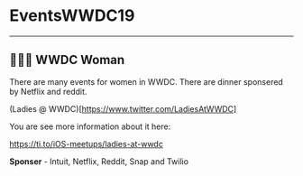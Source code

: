 # EventsWWDC19






__________________________________________________ 


## 👩🏼‍💻 WWDC Woman 

There are many events for women in WWDC. There are dinner sponsered by Netflix and reddit. 

(Ladies @ WWDC)[https://www.twitter.com/LadiesAtWWDC]

You are see more information about it here: 

https://ti.to/iOS-meetups/ladies-at-wwdc 

__Sponser__ - Intuit, Netflix, Reddit, Snap and Twilio 
